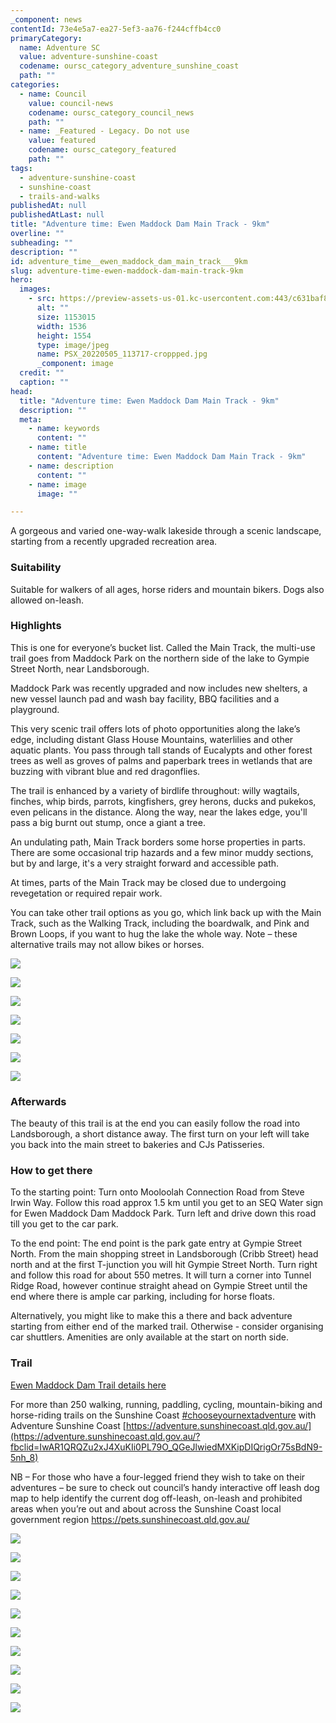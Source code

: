 ```yaml
---
_component: news
contentId: 73e4e5a7-ea27-5ef3-aa76-f244cffb4cc0
primaryCategory:
  name: Adventure SC
  value: adventure-sunshine-coast
  codename: oursc_category_adventure_sunshine_coast
  path: ""
categories:
  - name: Council
    value: council-news
    codename: oursc_category_council_news
    path: ""
  - name: _Featured - Legacy. Do not use
    value: featured
    codename: oursc_category_featured
    path: ""
tags:
  - adventure-sunshine-coast
  - sunshine-coast
  - trails-and-walks
publishedAt: null
publishedAtLast: null
title: "Adventure time: Ewen Maddock Dam Main Track - 9km"
overline: ""
subheading: ""
description: ""
id: adventure_time__ewen_maddock_dam_main_track___9km
slug: adventure-time-ewen-maddock-dam-main-track-9km
hero:
  images:
    - src: https://preview-assets-us-01.kc-usercontent.com:443/c631baf8-1b46-001f-580c-d0001b68b4a8/4c74707c-e138-4c26-9b42-f3ac0101df2b/PSX_20220505_113717-croppped.jpg
      alt: ""
      size: 1153015
      width: 1536
      height: 1554
      type: image/jpeg
      name: PSX_20220505_113717-croppped.jpg
      _component: image
  credit: ""
  caption: ""
head:
  title: "Adventure time: Ewen Maddock Dam Main Track - 9km"
  description: ""
  meta:
    - name: keywords
      content: ""
    - name: title
      content: "Adventure time: Ewen Maddock Dam Main Track - 9km"
    - name: description
      content: ""
    - name: image
      image: ""

---
```

A gorgeous and varied one-way-walk lakeside through a scenic landscape, starting from a recently upgraded recreation area.

### Suitability

Suitable for walkers of all ages, horse riders and mountain bikers. Dogs also allowed on-leash.

### Highlights

This is one for everyone’s bucket list. Called the Main Track, the multi-use trail goes from Maddock Park on the northern side of the lake to Gympie Street North, near Landsborough.

Maddock Park was recently upgraded and now includes new shelters, a new vessel launch pad and wash bay facility, BBQ facilities and a playground.

This very scenic trail offers lots of photo opportunities along the lake’s edge, including distant Glass House Mountains, waterlilies and other aquatic plants. You pass through tall stands of Eucalypts and other forest trees as well as groves of palms and paperbark trees in wetlands that are buzzing with vibrant blue and red dragonflies.

The trail is enhanced by a variety of birdlife throughout: willy wagtails, finches, whip birds, parrots, kingfishers, grey herons, ducks and pukekos, even pelicans in the distance. Along the way, near the lakes edge, you'll pass a big burnt out stump, once a giant a tree.

An undulating path, Main Track borders some horse properties in parts. There are some occasional trip hazards and a few minor muddy sections, but by and large, it's a very straight forward and accessible path.

At times, parts of the Main Track may be closed due to undergoing revegetation or required repair work.

You can take other trail options as you go, which link back up with the Main Track, such as the Walking Track, including the boardwalk, and Pink and Brown Loops, if you want to hug the lake the whole way. Note – these alternative trails may not allow bikes or horses.

![](https://preview-assets-us-01.kc-usercontent.com:443/c631baf8-1b46-001f-580c-d0001b68b4a8/37f3e753-b882-4595-93c2-4761eac93998/PXL_20220220_0425397212-768x1024.jpg)

![](https://preview-assets-us-01.kc-usercontent.com:443/c631baf8-1b46-001f-580c-d0001b68b4a8/193f9eef-a1d9-4541-9487-4d50335d4f11/PXL_20220505_2355538532-1024x771.jpg)

![](https://preview-assets-us-01.kc-usercontent.com:443/c631baf8-1b46-001f-580c-d0001b68b4a8/bc5ff071-5f6e-49ab-805e-d7fd1f2bac5a/PXL_20220329_0029550254-771x1024.jpg)

![](https://preview-assets-us-01.kc-usercontent.com:443/c631baf8-1b46-001f-580c-d0001b68b4a8/4acef967-bd34-4e8c-8186-9681a2571508/PXL_20220114_0513344332-1024x768.jpg)

![](https://preview-assets-us-01.kc-usercontent.com:443/c631baf8-1b46-001f-580c-d0001b68b4a8/48da79bc-5bb5-4317-be99-6c6310d4a840/PXL_20220506_000212367.MP2_-1024x771.jpg)

![](https://preview-assets-us-01.kc-usercontent.com:443/c631baf8-1b46-001f-580c-d0001b68b4a8/8a84e963-3bed-45ca-8902-36f34058d220/PXL_20220114_040115085-1024x768.jpg)

![](https://preview-assets-us-01.kc-usercontent.com:443/c631baf8-1b46-001f-580c-d0001b68b4a8/adddb321-68b4-4d44-aeaa-529e19e8e534/horse-1024x768.jpg)

### Afterwards

The beauty of this trail is at the end you can easily follow the road into Landsborough, a short distance away. The first turn on your left will take you back into the main street to bakeries and CJs Patisseries.

### How to get there

To the starting point: Turn onto Mooloolah Connection Road from Steve Irwin Way. Follow this road approx 1.5 km until you get to an SEQ Water sign for Ewen Maddock Dam Maddock Park. Turn left and drive down this road till you get to the car park.

To the end point: The end point is the park gate entry at Gympie Street North. From the main shopping street in Landsborough (Cribb Street) head north and at the first T-junction you will hit Gympie Street North. Turn right and follow this road for about 550 metres. It will turn a corner into Tunnel Ridge Road, however continue straight ahead on Gympie Street until the end where there is ample car parking, including for horse floats.

Alternatively, you might like to make this a there and back adventure starting from either end of the marked trail. Otherwise - consider organising car shuttlers. Amenities are only available at the start on north side.

### Trail

[Ewen Maddock Dam Trail details here](https://adventure.sunshinecoast.qld.gov.au/Home/TrailDetailsView?trailId=50913)


For more than 250 walking, running, paddling, cycling, mountain-biking and horse-riding trails on the Sunshine Coast [#chooseyournextadventure](https://www.facebook.com/hashtag/chooseyournextadventure?__eep__=6&__cft__%5b0%5d=AZWviIagVgCCFc_lvfrsDsHNphWE5TjU47r9xal2iw35Jydg4sYjABl5NhgL2Fe1px9Uym7mjXm-BhtYs1ernhZEVtQ_0ULxi1Ym3o8ggRGQG0QDfyoWCJaRUfhPx03F8c0&__tn__=*NK-R)
&#x20;with Adventure Sunshine Coast [https://adventure.sunshinecoast.qld.gov.au/](https://adventure.sunshinecoast.qld.gov.au/?fbclid=IwAR1QRQZu2xJ4XuKIi0PL79O_QGeJlwiedMXKipDIQrigOr75sBdN9-5nh_8)


NB – For those who have a four-legged friend they wish to take on their adventures – be sure to check out council’s handy interactive off leash dog map to help identify the current dog off-leash, on-leash and prohibited areas when you’re out and about across the Sunshine Coast local government region <https://pets.sunshinecoast.qld.gov.au/>


![](https://preview-assets-us-01.kc-usercontent.com:443/c631baf8-1b46-001f-580c-d0001b68b4a8/f21c0a76-97be-470d-b14c-977a1123d823/PXL_20220505_235733421-1-771x1024.jpg)

![](https://preview-assets-us-01.kc-usercontent.com:443/c631baf8-1b46-001f-580c-d0001b68b4a8/414e47b7-dc5d-4b83-a830-537b88f6bc9b/PXL_20220506_0012219892-1-1024x771.jpg)

![](https://preview-assets-us-01.kc-usercontent.com:443/c631baf8-1b46-001f-580c-d0001b68b4a8/8414527a-a53d-47aa-b9e8-e486e815dfe2/50913_5-Ewen-Maddock-Main-Track-Cyclists2-01-1-1024x768.jpeg)

![](https://preview-assets-us-01.kc-usercontent.com:443/c631baf8-1b46-001f-580c-d0001b68b4a8/3f155572-021c-4f34-aa6c-46c482722b53/PXL_20220505_235934829-1-1024x771.jpg)

![](https://preview-assets-us-01.kc-usercontent.com:443/c631baf8-1b46-001f-580c-d0001b68b4a8/65506134-8e3f-4bb5-8c1b-b36070ab61d2/PXL_20220506_001358411-1-1024x771.jpg)

![](https://preview-assets-us-01.kc-usercontent.com:443/c631baf8-1b46-001f-580c-d0001b68b4a8/b351f5a4-016b-4a5d-bf81-1f8afb094744/50913_11-Ewen-Maddock-Main-Track-Walkers-1-1024x768.jpg)

![](https://preview-assets-us-01.kc-usercontent.com:443/c631baf8-1b46-001f-580c-d0001b68b4a8/1fd2b3c1-a667-4d3b-9d01-a51d399562cd/IMG_20220504_143148_4852-1-1024x768.jpg)

![](https://preview-assets-us-01.kc-usercontent.com:443/c631baf8-1b46-001f-580c-d0001b68b4a8/66c89a6b-043c-49c1-8e61-a90c85ee3451/Capture-1-1024x837.jpg)

![](https://preview-assets-us-01.kc-usercontent.com:443/c631baf8-1b46-001f-580c-d0001b68b4a8/d8b20189-26e6-4107-a8b5-5792feaad6cb/PXL_20220420_2100215472-1-1024x771.jpg)

![](https://preview-assets-us-01.kc-usercontent.com:443/c631baf8-1b46-001f-580c-d0001b68b4a8/51bb2ab4-2378-4152-9dd1-c0b79a678436/PXL_20220505_2344113202-1-1024x771.jpg)
